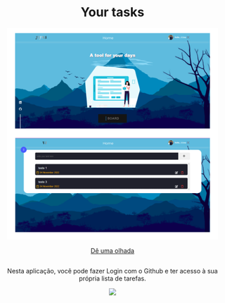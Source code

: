 <h1 align='center'> Your tasks </h1>

<p align="center">
  <img src="https://github.com/juliolecy/Your_tasks/blob/main/perfil.png" width="480px" title="hover text">
</p>

<div align='center'>
<a target='_blank' href='https://jlins-saveyourrepositories.netlify.app/'>Dê uma olhada</a>
</div>

##

<div  align="center">


  <p align="center">
Nesta aplicação, você pode fazer Login com o Github e ter acesso à sua própria lista de tarefas.
</p>

  <a>
    <img src="https://skillicons.dev/icons?i=react,js,html,css,styledcomponents,firebase,nextjs" />
  </a>

</div>
